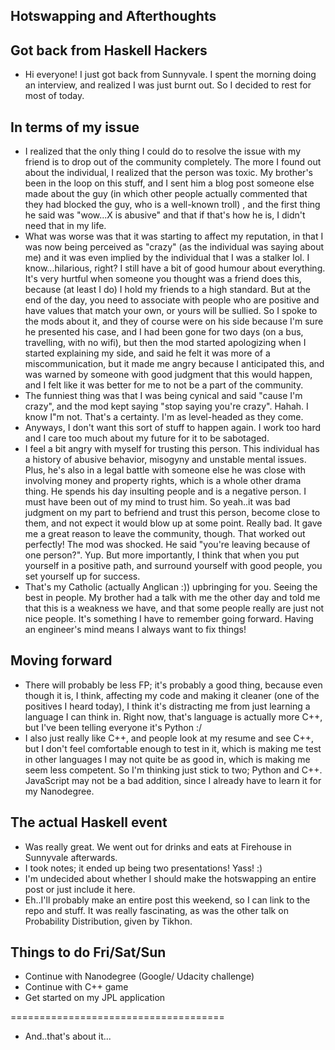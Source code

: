 ## Hotswapping and Afterthoughts

## Got back from Haskell Hackers

- Hi everyone! I just got back from Sunnyvale. 
  I spent the morning doing an interview, and realized I was just burnt out.
  So I decided to rest for most of today.
  
## In terms of my issue

- I realized that the only thing I could do to resolve the issue with my friend is
  to drop out of the community completely. The more I found out about the individual,
  I realized that the person was toxic. My brother's been in the loop on this stuff,
  and I sent him a blog post someone else made about the guy
  (in which other people actually commented that they had blocked the guy, who is a well-known troll)
  , and the first thing he said
  was "wow...X is abusive" and that if that's how he is, I didn't need that in my life. 
- What was worse was that it was starting to affect my reputation, in that I was 
  now being perceived as "crazy" (as the individual was saying about me) and it was even implied by the individual that 
  I was a stalker lol. I know...hilarious, right? I still have a bit of good humour about everything.
  It's very hurtful when someone you thought was a friend does this, because (at least I do)
  I hold my friends to a high standard. But at the end of the day, you need to associate
  with people who are positive and have values that match your own, or yours will be sullied.
  So I spoke to the mods about it,
  and they of course were on his side because I'm sure he presented his case,
  and I had been gone for two days (on a bus, travelling, with no wifi), but 
  then the mod started apologizing when I started explaining my side, and said he 
  felt it was more of a miscommunication, but it made me angry because I anticipated this,
  and was warned by someone with good judgment that this would happen,
  and I felt like it was better for me to not be a part of the community.
- The funniest thing was that I was being cynical and said "cause I'm crazy", and the mod kept saying
  "stop saying you're crazy". Hahah. I know I"m not. That's a certainty. I'm as level-headed as they come.
- Anyways, I don't want this sort of stuff to happen again. I work too hard and I care too much
  about my future for it to be sabotaged.
- I feel a bit angry with myself for trusting this person. This individual has a history
  of abusive behavior, misogyny and unstable mental issues. Plus, he's also in a legal
  battle with someone else he was close with involving money and property rights, which is a whole other drama thing. 
  He spends his day insulting people and is a negative person. I must have been out of my 
  mind to trust him.
  So yeah..it was bad judgment on my part to befriend and trust this person, become close
  to them, and not expect it would blow up at some point. Really bad. 
  It gave me a great reason to leave the community, though. That worked out perfectly!
  The mod was shocked. He said "you're leaving because of one person?". Yup. But more 
  importantly, I think that when you put yourself in a positive path, and surround yourself
  with good people, you set yourself up for success. 
- That's my Catholic (actually Anglican :)) upbringing for you. Seeing the best in people.
  My brother had a talk with me the other day and told me that this is a weakness we have, 
  and that some people really are just not nice people. It's something I have to remember
  going forward. Having an engineer's mind means I always want to fix things!

## Moving forward

- There will probably be less FP; it's probably a good thing, because even though it is,
  I think, affecting my code and making it cleaner (one of the positives I heard today),
  I think it's distracting me from just learning a language I can think in.
  Right now, that's language is actually more C++, but I've been telling everyone it's Python :/
- I also just really like C++, and people look at my resume and see C++, but I don't feel
  comfortable enough to test in it, which is making me test in other languages I may not
  quite be as good in, which is making me seem less competent. So I'm thinking just stick
  to two; Python and C++. JavaScript may not be a bad addition, since I already have to 
  learn it for my Nanodegree.
  
## The actual Haskell event

- Was really great. We went out for drinks and eats at Firehouse in Sunnyvale afterwards. 
- I took notes; it ended up being two presentations! Yass! :)
- I'm undecided about whether I should make the hotswapping an entire post or just include it here.
- Eh..I'll probably make an entire post this weekend, so I can link to the repo and stuff. 
  It was really fascinating, as was the other talk on Probability Distribution, given by Tikhon. 

## Things to do Fri/Sat/Sun

- Continue with Nanodegree (Google/ Udacity challenge)
- Continue with C++ game
- Get started on my JPL application

=====================================
- And..that's about it...

